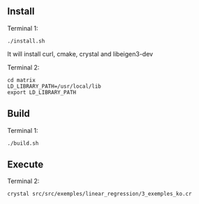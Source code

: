 ## Install
Terminal 1:
```
./install.sh
```
It will install curl, cmake, crystal and libeigen3-dev

Terminal 2:
```
cd matrix
LD_LIBRARY_PATH=/usr/local/lib
export LD_LIBRARY_PATH
```

## Build
Terminal 1:
```
./build.sh
```

## Execute
Terminal 2:
```
crystal src/src/exemples/linear_regression/3_exemples_ko.cr
```
